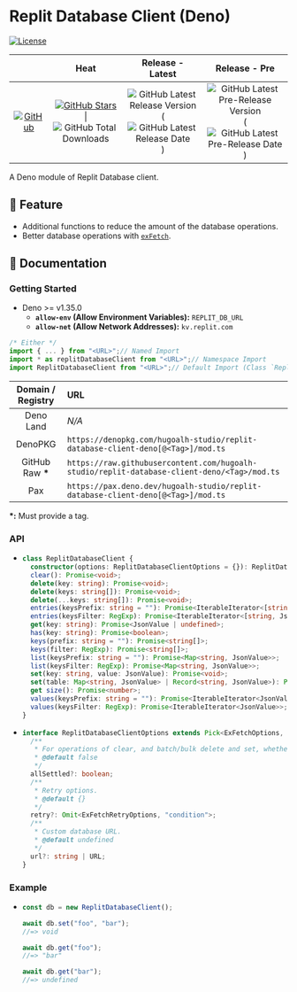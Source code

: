 # Replit Database Client (Deno)

[![License](https://img.shields.io/badge/License-MIT-808080?style=flat-square "License")](./LICENSE.md)

|  | **Heat** | **Release - Latest** | **Release - Pre** |
|:-:|:-:|:-:|:-:|
| [![GitHub](https://img.shields.io/badge/GitHub-181717?logo=github&logoColor=ffffff&style=flat-square "GitHub")](https://github.com/hugoalh-studio/replit-database-client-deno) | [![GitHub Stars](https://img.shields.io/github/stars/hugoalh-studio/replit-database-client-deno?label=&logoColor=ffffff&style=flat-square "GitHub Stars")](https://github.com/hugoalh-studio/replit-database-client-deno/stargazers) \| ![GitHub Total Downloads](https://img.shields.io/github/downloads/hugoalh-studio/replit-database-client-deno/total?label=&style=flat-square "GitHub Total Downloads") | ![GitHub Latest Release Version](https://img.shields.io/github/release/hugoalh-studio/replit-database-client-deno?sort=semver&label=&style=flat-square "GitHub Latest Release Version") (![GitHub Latest Release Date](https://img.shields.io/github/release-date/hugoalh-studio/replit-database-client-deno?label=&style=flat-square "GitHub Latest Release Date")) | ![GitHub Latest Pre-Release Version](https://img.shields.io/github/release/hugoalh-studio/replit-database-client-deno?include_prereleases&sort=semver&label=&style=flat-square "GitHub Latest Pre-Release Version") (![GitHub Latest Pre-Release Date](https://img.shields.io/github/release-date-pre/hugoalh-studio/replit-database-client-deno?label=&style=flat-square "GitHub Latest Pre-Release Date")) |

A Deno module of Replit Database client.

## 🌟 Feature

- Additional functions to reduce the amount of the database operations.
- Better database operations with [`exFetch`](https://github.com/hugoalh-studio/exfetch-deno).

## 📓 Documentation

### Getting Started

- Deno >= v1.35.0
  - **`allow-env` (Allow Environment Variables):** `REPLIT_DB_URL`
  - **`allow-net` (Allow Network Addresses):** `kv.replit.com`

```ts
/* Either */
import { ... } from "<URL>";// Named Import
import * as replitDatabaseClient from "<URL>";// Namespace Import
import ReplitDatabaseClient from "<URL>";// Default Import (Class `ReplitDatabaseClient`)
```

| **Domain / Registry** | **URL** |
|:-:|:--|
| Deno Land | *N/A* |
| DenoPKG | `https://denopkg.com/hugoalh-studio/replit-database-client-deno[@<Tag>]/mod.ts` |
| GitHub Raw **\*** | `https://raw.githubusercontent.com/hugoalh-studio/replit-database-client-deno/<Tag>/mod.ts` |
| Pax | `https://pax.deno.dev/hugoalh-studio/replit-database-client-deno[@<Tag>]/mod.ts` |

**\*:** Must provide a tag.

### API

- ```ts
  class ReplitDatabaseClient {
    constructor(options: ReplitDatabaseClientOptions = {}): ReplitDatabaseClient;
    clear(): Promise<void>;
    delete(key: string): Promise<void>;
    delete(keys: string[]): Promise<void>;
    delete(...keys: string[]): Promise<void>;
    entries(keysPrefix: string = ""): Promise<IterableIterator<[string, JsonValue]>>;
    entries(keysFilter: RegExp): Promise<IterableIterator<[string, JsonValue]>>;
    get(key: string): Promise<JsonValue | undefined>;
    has(key: string): Promise<boolean>;
    keys(prefix: string = ""): Promise<string[]>;
    keys(filter: RegExp): Promise<string[]>;
    list(keysPrefix: string = ""): Promise<Map<string, JsonValue>>;
    list(keysFilter: RegExp): Promise<Map<string, JsonValue>>;
    set(key: string, value: JsonValue): Promise<void>;
    set(table: Map<string, JsonValue> | Record<string, JsonValue>): Promise<void>;
    get size(): Promise<number>;
    values(keysPrefix: string = ""): Promise<IterableIterator<JsonValue>>;
    values(keysFilter: RegExp): Promise<IterableIterator<JsonValue>>;
  }
  ```
- ```ts
  interface ReplitDatabaseClientOptions extends Pick<ExFetchOptions, "event" | "timeout"> {
    /**
     * For operations of clear, and batch/bulk delete and set, whether to await for all of the operations are all settled (resolved or rejected) instead of ignore remain operations when any of the operation is rejected.
     * @default false
     */
    allSettled?: boolean;
    /**
     * Retry options.
     * @default {}
     */
    retry?: Omit<ExFetchRetryOptions, "condition">;
    /**
     * Custom database URL.
     * @default undefined
     */
    url?: string | URL;
  }
  ```

### Example

- ```ts
  const db = new ReplitDatabaseClient();
  
  await db.set("foo", "bar");
  //=> void
  
  await db.get("foo");
  //=> "bar"
  
  await db.get("bar");
  //=> undefined
  ```
